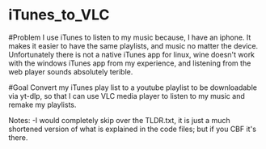 # iTunes_to_VLC

#Problem
I use iTunes to listen to my music because, I have an iphone. It makes it easier to have the same playlists, and music no matter the device. Unfortunately there is not a native iTunes app for linux, wine doesn't work with the windows iTunes app from my experience, and listening from the web player sounds absolutely terible. 

#Goal
Convert my iTunes play list to a youtube playlist to be downloadable via yt-dlp, so that I can use VLC media player to listen to my music and remake my playlists.

Notes: 
  -I would completely skip over the TLDR.txt, it is just a much shortened version of what is explained in the code files; but if you CBF it's there.
